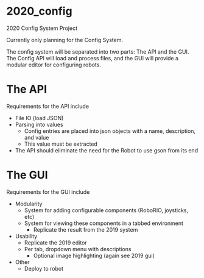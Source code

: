 # 2020_config
 2020 Config System Project
 
 Currently only planning for the Config System.
 
 The config system will be separated into two parts: The API and the GUI. The Config API will load and process files, and the GUI will provide a modular
editor for configuring robots.
 
# The API
 Requirements for the API include
 * File IO (load JSON)
 * Parsing into values
   * Config entries are placed into json objects with a name, description, and value
   * This value must be extracted
 * The API should eliminate the need for the Robot to use gson from its end

 # The GUI
  Requirements for the GUI include
  * Modularity
    * System for adding configurable components (RoboRIO, joysticks, etc)
	* System for viewing these components in a tabbed environment
	  * Replicate the result from the 2019 system
  * Usability
    * Replicate the 2019 editor
	* Per tab, dropdown menu with descriptions
	  * Optional image highlighting (again see 2019 gui)
  * Other
    * Deploy to robot
